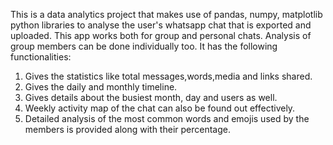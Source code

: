 This is a data analytics project that makes use of pandas, numpy, matplotlib python libraries to analyse the user's whatsapp chat that is exported and uploaded. This app works both for group and personal chats. Analysis of group members can be done individually too.
It has the following functionalities:
1. Gives the statistics like total messages,words,media and links shared.
2. Gives the daily and monthly timeline.
3. Gives details about the busiest month, day and users as well.
4. Weekly activity map of the chat can also be found out effectively.
5. Detailed analysis of the most common words and emojis used by the members is provided along with their percentage.

